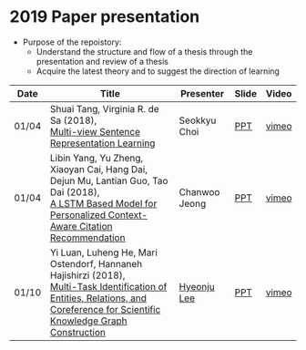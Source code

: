#  2019 Paper presentation
- Purpose of the repoistory:
    - Understand the structure and flow of a thesis through the presentation and review of a thesis
    - Acquire the latest theory and to suggest the direction of learning


| Date | Title | Presenter | Slide | Video |
| ---- | --- | --- | --- | --- |
| 01/04 | Shuai Tang, Virginia R. de Sa (2018), <br>[Multi-view Sentence Representation Learning](https://arxiv.org/pdf/1805.07443.pdf) | Seokkyu Choi | [PPT](https://drive.google.com/open?id=11RstGeeWrmGcKqbDFFEoB4mzETlrUuH-) | [vimeo](https://vimeo.com/309858751) |
| 01/04 | Libin Yang, Yu Zheng, Xiaoyan Cai, Hang Dai, Dejun Mu, Lantian Guo, Tao Dai  (2018), <br>[A LSTM Based Model for Personalized Context-Aware Citation Recommendation](https://ieeexplore.ieee.org/stamp/stamp.jsp?tp=&arnumber=8478136) | Chanwoo Jeong | [PPT](https://drive.google.com/open?id=1d8P_C2ftoZARSWmHKQJq6O5UwctO292T6shIkhEjxgI) | [vimeo](https://vimeo.com/309858733) |
| 01/10 | Yi Luan, Luheng He, Mari Ostendorf, Hannaneh Hajishirzi (2018), <br>[Multi-Task Identification of Entities, Relations, and Coreference for Scientific Knowledge Graph Construction](https://arxiv.org/abs/1808.09602) | [Hyeonju Lee](https://github.com/hyoenju) | [PPT](https://drive.google.com/open?id=15pgNR5MxwwG5-y7J3vJas5AWhXZPomEF) | [vimeo]() |
